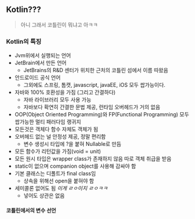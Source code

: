 ## Kotlin???

> 아니 그래서 코틀린이 뭐냐고 아ㅋㅋ

### Kotlin의 특징

* Jvm위에서 실행되는 언어
* JetBrain에서 만든 언어
  * JetBrains의 R&D 센터가 위치한 근처의 코틀린 섬에서 이름 따왔음
* 안드로이드 공식 언어
  * 그외에도 스프링, 톰캣, javascript, javaEE, iOS 모두 쌉가능이다.
* 자바와 100% 호환성을 가짐 (그리고 간결하다)
  * 자바 라이브러리 모두 사용 가능
  * 자바보다 확연히 간결한 문법 제공, 런타임 오버헤드가 거의 없음
* OOP(Object Oriented Programming)와 FP(Functional Programming) 모두 쌉가능한 멀티 패러다임 랭귀지
* 모든것은 객체다 함수 자체도 객체가 됨
* 오버헤드 없는 널 안정성 제공, 정말 편리함
  * 변수 생성시 타입에 ?을 붙혀 Nullable로 만듬
* 모든 함수가 리턴값을 가짐(void = unit)
* 모든 원시 타입은 wrapper class가 존재하지 않음 따로 객체 취급을 받음
* static이 없으며 companion object를 사용해 감싸야 함
* 기본 클래스는 디폴트가 final class임 
  * 상속을 위해선 open을 붙혀야 함
* 세미콜론 없어도 됨 *이게 ㄹㅇ이지 ㄹㅇㅋㅋ*
  * 넣어도 상관은 없음

#### 코틀린에서의 변수 선언

